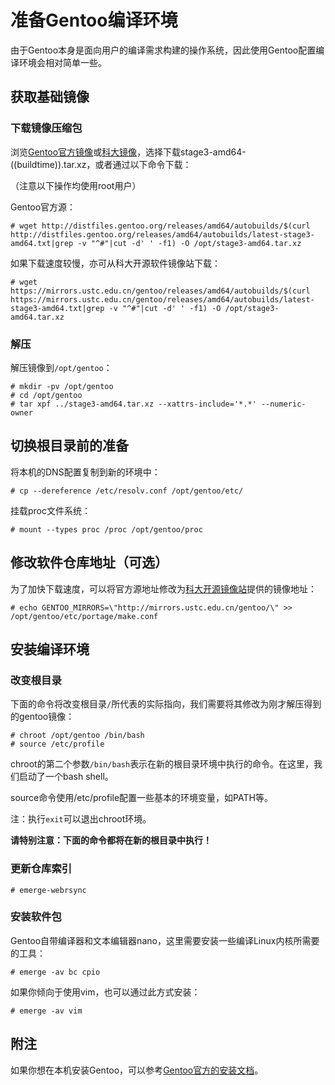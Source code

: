 # 准备Gentoo编译环境

由于Gentoo本身是面向用户的编译需求构建的操作系统，因此使用Gentoo配置编译环境会相对简单一些。

## 获取基础镜像

### 下载镜像压缩包

浏览[Gentoo官方镜像](http://distfiles.gentoo.org/releases/amd64/autobuilds/current-stage3-amd64)或[科大镜像](https://mirrors.ustc.edu.cn/gentoo/releases/amd64/autobuilds/current-stage3-amd64)，选择下载stage3-amd64-((buildtime)).tar.xz，或者通过以下命令下载：

（注意以下操作均使用root用户）

Gentoo官方源：

```
# wget http://distfiles.gentoo.org/releases/amd64/autobuilds/$(curl http://distfiles.gentoo.org/releases/amd64/autobuilds/latest-stage3-amd64.txt|grep -v "^#"|cut -d' ' -f1) -O /opt/stage3-amd64.tar.xz
```

如果下载速度较慢，亦可从科大开源软件镜像站下载：

```
# wget https://mirrors.ustc.edu.cn/gentoo/releases/amd64/autobuilds/$(curl https://mirrors.ustc.edu.cn/gentoo/releases/amd64/autobuilds/latest-stage3-amd64.txt|grep -v "^#"|cut -d' ' -f1) -O /opt/stage3-amd64.tar.xz
```

### 解压

解压镜像到`/opt/gentoo`：

```
# mkdir -pv /opt/gentoo
# cd /opt/gentoo
# tar xpf ../stage3-amd64.tar.xz --xattrs-include='*.*' --numeric-owner
```

## 切换根目录前的准备

将本机的DNS配置复制到新的环境中：

```
# cp --dereference /etc/resolv.conf /opt/gentoo/etc/
```

挂载proc文件系统：

```
# mount --types proc /proc /opt/gentoo/proc
```

## 修改软件仓库地址（可选）

为了加快下载速度，可以将官方源地址修改为[科大开源镜像站](https://mirrors.ustc.edu.cn)提供的镜像地址：

```
# echo GENTOO_MIRRORS=\"http://mirrors.ustc.edu.cn/gentoo/\" >> /opt/gentoo/etc/portage/make.conf
```

## 安装编译环境

### 改变根目录

下面的命令将改变根目录`/`所代表的实际指向，我们需要将其修改为刚才解压得到的gentoo镜像：

```
# chroot /opt/gentoo /bin/bash
# source /etc/profile
```

chroot的第二个参数`/bin/bash`表示在新的根目录环境中执行的命令。在这里，我们启动了一个bash shell。

source命令使用/etc/profile配置一些基本的环境变量，如PATH等。

注：执行`exit`可以退出chroot环境。

**请特别注意：下面的命令都将在新的根目录中执行！**

### 更新仓库索引

```
# emerge-webrsync
```

### 安装软件包

Gentoo自带编译器和文本编辑器nano，这里需要安装一些编译Linux内核所需要的工具：

```
# emerge -av bc cpio
```

如果你倾向于使用vim，也可以通过此方式安装：

```
# emerge -av vim
```

## 附注

如果你想在本机安装Gentoo，可以参考[Gentoo官方的安装文档](https://wiki.gentoo.org/wiki/Handbook:AMD64/Full/Installation)。
